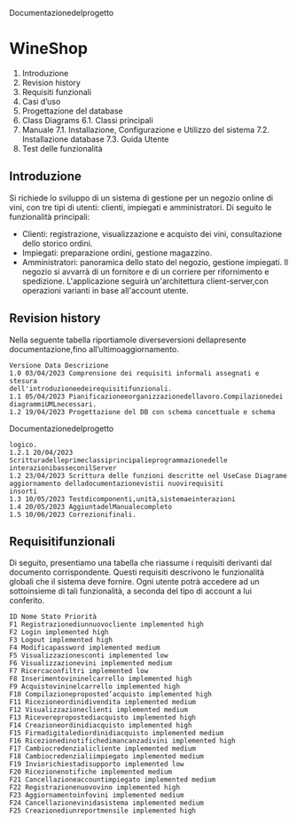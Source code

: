 Documentazionedelprogetto

# WineShop

1. Introduzione
2. Revision history
3. Requisiti funzionali
4. Casi d’uso
5. Progettazione del database
6. Class Diagrams
    6.1. Classi principali
7. Manuale
    7.1. Installazione, Configurazione e Utilizzo del sistema
    7.2. Installazione database
    7.3. Guida Utente
8. Test delle funzionalità

## Introduzione

Si richiede lo sviluppo di un sistema di gestione per un negozio online di vini, con tre tipi di utenti: clienti, impiegati e amministratori. Di seguito le funzionalità principali:
- Clienti: registrazione, visualizzazione e acquisto dei vini, consultazione dello storico ordini.
- Impiegati: preparazione ordini, gestione magazzino.
- Amministratori: panoramica dello stato del negozio, gestione impiegati.
Il negozio si avvarrà di un fornitore e di un corriere per rifornimento e spedizione. L'applicazione seguirà un'architettura client-server,con operazioni varianti in base all'account utente.

## Revision history
Nella seguente tabella riportiamole diverseversioni dellapresente documentazione,fino
all’ultimoaggiornamento.
```
Versione Data Descrizione
1.0 03/04/2023 Comprensione dei requisiti informali assegnati e stesura
dell'introduzioneedeirequisitifunzionali.
1.1 05/04/2023 Pianificazioneeorganizzazionedellavoro.Compilazionedei
diagrammiUMLnecessari.
1.2 19/04/2023 Progettazione del DB con schema concettuale e schema
```

Documentazionedelprogetto
```
logico.
1.2.1 20/04/2023 Scritturadelleprimeclassiprincipalieprogrammazionedelle
interazionibasseconilServer
1.2 23/04/2023 Scrittura delle funzioni descritte nel UseCase Diagrame
aggiornamento delladocumentazionevistii nuovirequisiti
insorti
1.3 10/05/2023 Testdicomponenti,unità,sistemaeinterazioni
1.4 20/05/2023 AggiuntadelManualecompleto
1.5 10/06/2023 Correzionifinali.
```
## Requisitifunzionali

Di seguito, presentiamo una tabella che riassume i requisiti derivanti dal documento corrispondente. Questi requisiti descrivono le funzionalità globali che il sistema deve fornire. Ogni utente potrà accedere ad un sottoinsieme di tali funzionalità, a seconda del tipo di account a lui conferito.
```
ID Nome Stato Priorità
F1 Registrazionediunnuovocliente implemented high
F2 Login implemented high
F3 Logout implemented high
F4 Modificapassword implemented medium
F5 Visualizzazionesconti implemented low
F6 Visualizzazionevini implemented medium
F7 Ricercaconfiltri implemented low
F8 Inserimentovininelcarrello implemented high
F9 Acquistovininelcarrello implemented high
F10 Compilazioneproposted’acquisto implemented high
F11 Ricezioneordinidivendita implemented medium
F12 Visualizzazioneclienti implemented medium
F13 Riceverepropostediacquisto implemented high
F14 Creazioneordinidiacquisto implemented high
F15 Firmadigitalediordinidiacquisto implemented medium
F16 Ricezionedinotifichedimancanzadivini implemented high
F17 Cambiocredenzialicliente implemented medium
F18 Cambiocredenzialiimpiegato implemented medium
F19 Inviorichiestadisupporto implemented low
F20 Ricezionenotifiche implemented medium
F21 Cancellazioneaccountimpiegato implemented medium
F22 Registrazionenuovovino implemented high
F23 Aggiornamentoinfovini implemented medium
F24 Cancellazionevinidasistema implemented medium
F25 Creazionediunreportmensile implemented high
```
